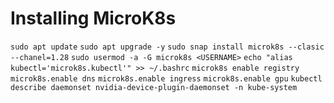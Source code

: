 # Installing MicroK8s

`sudo apt update`
`sudo apt upgrade -y`
`sudo snap install microk8s --clasic --chanel=1.28`
`sudo usermod -a -G microk8s <USERNAME>`
`echo "alias kubectl='microk8s.kubectl'" >> ~/.bashrc`
`microk8s enable registry`
`microk8s.enable dns`
`microk8s.enable ingress`
`microk8s.enable gpu`
`kubectl describe daemonset nvidia-device-plugin-daemonset -n kube-system`
